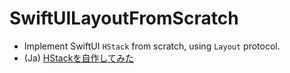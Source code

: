 # SwiftUILayoutFromScratch
+ Implement SwiftUI `HStack` from scratch, using `Layout` protocol.
+ (Ja) [HStackを自作してみた](https://zenn.dev/ueeek/articles/20250125my_hstack)

